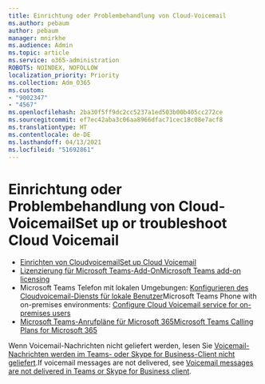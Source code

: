 ```yaml
---
title: Einrichtung oder Problembehandlung von Cloud-Voicemail
ms.author: pebaum
author: pebaum
manager: mnirkhe
ms.audience: Admin
ms.topic: article
ms.service: o365-administration
ROBOTS: NOINDEX, NOFOLLOW
localization_priority: Priority
ms.collection: Adm_O365
ms.custom:
- "9002347"
- "4567"
ms.openlocfilehash: 2ba30f5ff9dc2cc5237a1ed503b00b405cc272ce
ms.sourcegitcommit: ef7ec42aba3c06aa8966dfac71cec18c08e7acf8
ms.translationtype: HT
ms.contentlocale: de-DE
ms.lasthandoff: 04/13/2021
ms.locfileid: "51692861"
---
```

# <a name="set-up-or-troubleshoot-cloud-voicemail"></a><span data-ttu-id="2519b-102">Einrichtung oder Problembehandlung von Cloud-Voicemail</span><span class="sxs-lookup"><span data-stu-id="2519b-102">Set up or troubleshoot Cloud Voicemail</span></span>

- [<span data-ttu-id="2519b-103">Einrichten von Cloudvoicemail</span><span class="sxs-lookup"><span data-stu-id="2519b-103">Set up Cloud Voicemail</span></span>](https://docs.microsoft.com/microsoftteams/set-up-phone-system-voicemail) 
- [<span data-ttu-id="2519b-104">Lizenzierung für Microsoft Teams-Add-On</span><span class="sxs-lookup"><span data-stu-id="2519b-104">Microsoft Teams add-on licensing</span></span>](https://docs.microsoft.com/microsoftteams/teams-add-on-licensing/microsoft-teams-add-on-licensing) 
- <span data-ttu-id="2519b-105">Microsoft Teams Telefon mit lokalen Umgebungen: [Konfigurieren des Cloudvoicemail-Diensts für lokale Benutzer](https://docs.microsoft.com/skypeforbusiness/hybrid/configure-cloud-voicemail)</span><span class="sxs-lookup"><span data-stu-id="2519b-105">Microsoft Teams Phone with on-premises environments: [Configure Cloud Voicemail service for on-premises users](https://docs.microsoft.com/skypeforbusiness/hybrid/configure-cloud-voicemail)</span></span> 
- [<span data-ttu-id="2519b-106">Microsoft Teams-Anrufpläne für Microsoft 365</span><span class="sxs-lookup"><span data-stu-id="2519b-106">Microsoft Teams Calling Plans for Microsoft 365</span></span>](https://docs.microsoft.com//microsoftteams/calling-plans-for-office-365) 

<span data-ttu-id="2519b-107">Wenn Voicemail-Nachrichten nicht geliefert werden, lesen Sie [Voicemail-Nachrichten werden im Teams- oder Skype for Business-Client nicht geliefert](https://docs.microsoft.com/SkypeForBusiness/troubleshoot/hybrid-phone-system/voicemails-not-delivered).</span><span class="sxs-lookup"><span data-stu-id="2519b-107">If voicemail messages are not delivered, see [Voicemail messages are not delivered in Teams or Skype for Business client](https://docs.microsoft.com/SkypeForBusiness/troubleshoot/hybrid-phone-system/voicemails-not-delivered).</span></span>